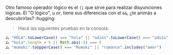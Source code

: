 Otro famoso operador lógico es el `||` que sirve para realizar disyunciones lógicas. El "O lógico", u _or_, tiene sus diferencias con el `&&`, ¿te animás a descubrirlas? :hugging:

> Hacé las siguientes pruebas en la consola:
>
``` javascript
ム "HOLA".toLowerCase() === "hola" || "adiós".toLowerCase() === "adiós"
ム "hola".length > 5 || Math.abs(-5) === 5
ム "mumuki".toUpperCase() === "Mumuki" || "romance".includes("amor")
```